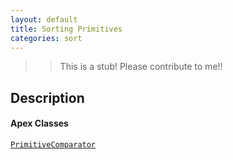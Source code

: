 ```yaml
---
layout: default
title: Sorting Primitives
categories: sort
---
```


>>This is a stub!  Please contribute to me!!

Description
----------------

#### Apex Classes

[`PrimitiveComparator`](/api/PrimitiveComparator)
